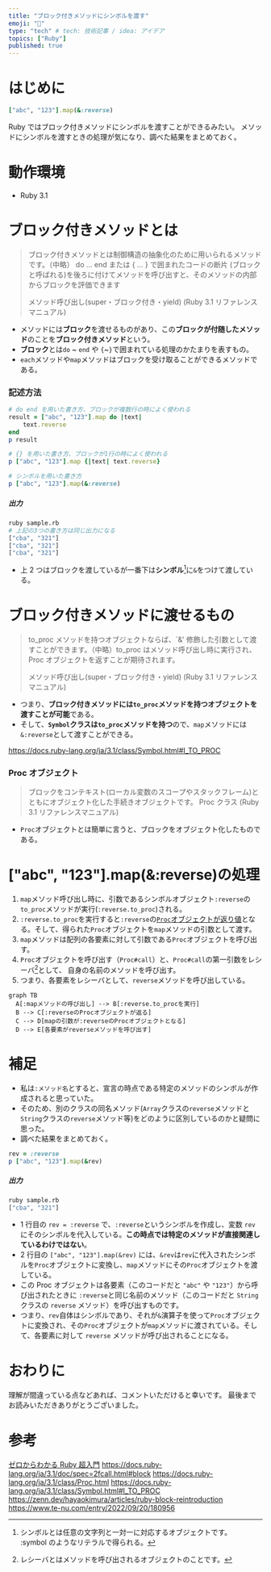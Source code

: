 ```yaml
---
title: "ブロック付きメソッドにシンボルを渡す"
emoji: "🔄"
type: "tech" # tech: 技術記事 / idea: アイデア
topics: ["Ruby"]
published: true
---
```


# はじめに

```rb
["abc", "123"].map(&:reverse)
```

Ruby ではブロック付きメソッドにシンボルを渡すことができるみたい。
メソッドにシンボルを渡すときの処理が気になり、調べた結果をまとめておく。

# 動作環境

- Ruby 3.1

# ブロック付きメソッドとは

> ブロック付きメソッドとは制御構造の抽象化のために用いられるメソッドです。（中略） do ... end または { ... } で囲まれたコードの断片 (ブロックと呼ばれる)を後ろに付けてメソッドを呼び出すと、そのメソッドの内部からブロックを評価できます
>
> メソッド呼び出し(super・ブロック付き・yield) (Ruby 3.1 リファレンスマニュアル)

- メソッドには**ブロック**を渡せるものがあり、この**ブロックが付随したメソッド**のことを**ブロック付きメソッド**という。
- **ブロック**とは`do` ~ `end` や `{`~`}`で囲まれている処理のかたまりを表すもの。
- `each`メソッドや`map`メソッドはブロックを受け取ることができるメソッドである。

### 記述方法

```rb:sample.rb
# do end を用いた書き方、ブロックが複数行の時によく使われる
result = ["abc", "123"].map do |text|
    text.reverse
end
p result

# {} を用いた書き方、ブロックが1行の時によく使われる
p ["abc", "123"].map {|text| text.reverse}

# シンボルを用いた書き方
p ["abc", "123"].map(&:reverse)
```

##### 出力

```bash
ruby sample.rb
# 上記の3つの書き方は同じ出力になる
["cba", "321"]
["cba", "321"]
["cba", "321"]
```

- 上 2 つはブロックを渡しているが一番下は**シンボル**[^1]に`&`をつけて渡している。

# ブロック付きメソッドに渡せるもの

> to_proc メソッドを持つオブジェクトならば、`&' 修飾した引数として渡すことができます。（中略）to_proc はメソッド呼び出し時に実行され、Proc オブジェクトを返すことが期待されます。
>
> メソッド呼び出し(super・ブロック付き・yield) (Ruby 3.1 リファレンスマニュアル)

- つまり、**ブロック付きメソッドには`to_proc`メソッドを持つオブジェクトを渡すことが可能**である。
- そして、**`Symbol`クラスは`to_proc`メソッドを持つ**ので、`map`メソッドには`&:reverse`として渡すことができる。

https://docs.ruby-lang.org/ja/3.1/class/Symbol.html#I_TO_PROC

### Proc オブジェクト

> ブロックをコンテキスト(ローカル変数のスコープやスタックフレーム)とともにオブジェクト化した手続きオブジェクトです。
> Proc クラス (Ruby 3.1 リファレンスマニュアル)

- `Proc`オブジェクトとは簡単に言うと、ブロックをオブジェクト化したものである。

# ["abc", "123"].map(&:reverse)の処理

1. `map`メソッド呼び出し時に、引数であるシンボルオブジェクト`:reverse`の`to_proc`メソッドが実行(`:reverse.to_proc`)される。
2. `:reverse.to_proc`を実行すると`:reverse`の[`Proc`オブジェクトが返り値](https://docs.ruby-lang.org/ja/3.1/class/Symbol.html#I_TO_PROC)となる。そして、得られた`Proc`オブジェクトを`map`メソッドの引数として渡す。
3. `map`メソッドは配列の各要素に対して引数である`Proc`オブジェクトを呼び出す。
4. `Proc`オブジェクトを呼び出す（`Proc#call`）と、`Proc#call`の第一引数をレシーバ[^2]として、 自身の名前のメソッドを呼び出す。
5. つまり、各要素をレシーバとして、`reverse`メソッドを呼び出している。

```mermaid
graph TB
  A[:mapメソッドの呼び出し] --> B[:reverse.to_procを実行]
  B --> C[:reverseのProcオブジェクトが返る]
  C --> D[mapの引数が:reverseのProcオブジェクトとなる]
  D --> E[各要素がreverseメソッドを呼び出す]
```

# 補足

- 私は`:メソッド名`とすると、宣言の時点である特定のメソッドのシンボルが作成されると思っていた。
- そのため、別のクラスの同名メソッド(`Array`クラスの`reverse`メソッドと`String`クラスの`reverse`メソッド等)をどのように区別しているのかと疑問に思った。
- 調べた結果をまとめておく。

```rb:sample.rb
rev = :reverse
p ["abc", "123"].map(&rev)
```

##### 出力

```bash
ruby sample.rb
["cba", "321"]
```

- 1 行目の `rev = :reverse` で、`:reverse`というシンボルを作成し、変数 `rev` にそのシンボルを代入している。**この時点では特定のメソッドが直接関連しているわけではない**。
- 2 行目の `["abc", "123"].map(&rev)` には、`&rev`は`rev`に代入されたシンボルを`Proc`オブジェクトに変換し、`map`メソッドにその`Proc`オブジェクトを渡している。
- この Proc オブジェクトは各要素（このコードだと `"abc"` や `"123"`）から呼び出されたときに
  `:reverse`と同じ名前のメソッド（このコードだと `String` クラスの `reverse` メソッド）を呼び出すものです。
- つまり、`rev`自体はシンボルであり、それが`&`演算子を使って`Proc`オブジェクトに変換され、その`Proc`オブジェクトが`map`メソッドに渡されている。そして、各要素に対して `reverse` メソッドが呼び出されることになる。

# おわりに

理解が間違っている点などあれば、コメントいただけると幸いです。
最後までお読みいただきありがとうございました。

[^1]: シンボルとは任意の文字列と一対一に対応するオブジェクトです。<br> :symbol のようなリテラルで得られる。
[^2]: レシーバとはメソッドを呼び出されるオブジェクトのことです。

# 参考

[ゼロからわかる Ruby 超入門](https://www.amazon.co.jp/dp/4297101238/ref=cm_sw_em_r_mt_dp_2VJW08DAWQJJ5XS10B5V)
https://docs.ruby-lang.org/ja/3.1/doc/spec=2fcall.html#block
https://docs.ruby-lang.org/ja/3.1/class/Proc.html
https://docs.ruby-lang.org/ja/3.1/class/Symbol.html#I_TO_PROC
https://zenn.dev/hayaokimura/articles/ruby-block-reintroduction
https://www.te-nu.com/entry/2022/09/20/180956
